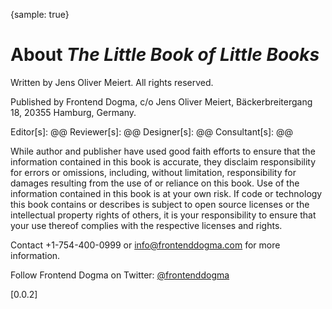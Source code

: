 {sample: true}
# About _The Little Book of Little Books_

Written by Jens Oliver Meiert. All rights reserved.

Published by Frontend Dogma, c/o Jens Oliver Meiert, Bäckerbreitergang 18, 20355 Hamburg, Germany.

Editor[s]: @@
Reviewer[s]: @@
Designer[s]: @@
Consultant[s]: @@

While author and publisher have used good faith efforts to ensure that the information contained in this book is accurate, they disclaim responsibility for errors or omissions, including, without limitation, responsibility for damages resulting from the use of or reliance on this book. Use of the information contained in this book is at your own risk. If code or technology this book contains or describes is subject to open source licenses or the intellectual property rights of others, it is your responsibility to ensure that your use thereof complies with the respective licenses and rights.

Contact +1-754-400-0999 or info@frontenddogma.com for more information.

Follow Frontend Dogma on Twitter: [@frontenddogma](https://twitter.com/frontenddogma)

[0.0.2]